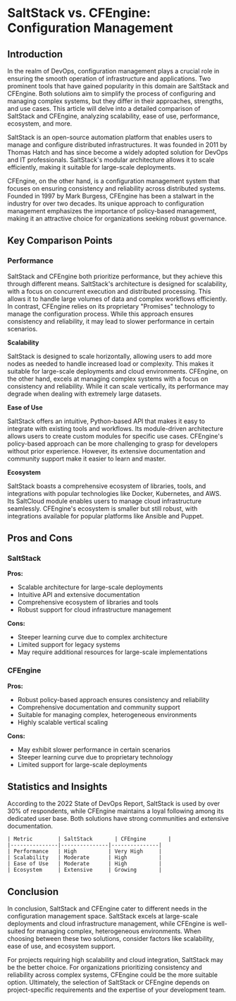 # SaltStack vs. CFEngine: Configuration Management
## Introduction

In the realm of DevOps, configuration management plays a crucial role in ensuring the smooth operation of infrastructure and applications. Two prominent tools that have gained popularity in this domain are SaltStack and CFEngine. Both solutions aim to simplify the process of configuring and managing complex systems, but they differ in their approaches, strengths, and use cases. This article will delve into a detailed comparison of SaltStack and CFEngine, analyzing scalability, ease of use, performance, ecosystem, and more.

SaltStack is an open-source automation platform that enables users to manage and configure distributed infrastructures. It was founded in 2011 by Thomas Hatch and has since become a widely adopted solution for DevOps and IT professionals. SaltStack's modular architecture allows it to scale efficiently, making it suitable for large-scale deployments.

CFEngine, on the other hand, is a configuration management system that focuses on ensuring consistency and reliability across distributed systems. Founded in 1997 by Mark Burgess, CFEngine has been a stalwart in the industry for over two decades. Its unique approach to configuration management emphasizes the importance of policy-based management, making it an attractive choice for organizations seeking robust governance.

## Key Comparison Points

### Performance

SaltStack and CFEngine both prioritize performance, but they achieve this through different means. SaltStack's architecture is designed for scalability, with a focus on concurrent execution and distributed processing. This allows it to handle large volumes of data and complex workflows efficiently. In contrast, CFEngine relies on its proprietary "Promises" technology to manage the configuration process. While this approach ensures consistency and reliability, it may lead to slower performance in certain scenarios.

**Scalability**

SaltStack is designed to scale horizontally, allowing users to add more nodes as needed to handle increased load or complexity. This makes it suitable for large-scale deployments and cloud environments. CFEngine, on the other hand, excels at managing complex systems with a focus on consistency and reliability. While it can scale vertically, its performance may degrade when dealing with extremely large datasets.

**Ease of Use**

SaltStack offers an intuitive, Python-based API that makes it easy to integrate with existing tools and workflows. Its module-driven architecture allows users to create custom modules for specific use cases. CFEngine's policy-based approach can be more challenging to grasp for developers without prior experience. However, its extensive documentation and community support make it easier to learn and master.

**Ecosystem**

SaltStack boasts a comprehensive ecosystem of libraries, tools, and integrations with popular technologies like Docker, Kubernetes, and AWS. Its SaltCloud module enables users to manage cloud infrastructure seamlessly. CFEngine's ecosystem is smaller but still robust, with integrations available for popular platforms like Ansible and Puppet.

## Pros and Cons

### SaltStack

**Pros:**

* Scalable architecture for large-scale deployments
* Intuitive API and extensive documentation
* Comprehensive ecosystem of libraries and tools
* Robust support for cloud infrastructure management

**Cons:**

* Steeper learning curve due to complex architecture
* Limited support for legacy systems
* May require additional resources for large-scale implementations

### CFEngine

**Pros:**

* Robust policy-based approach ensures consistency and reliability
* Comprehensive documentation and community support
* Suitable for managing complex, heterogeneous environments
* Highly scalable vertical scaling

**Cons:**

* May exhibit slower performance in certain scenarios
* Steeper learning curve due to proprietary technology
* Limited support for large-scale deployments

## Statistics and Insights

According to the 2022 State of DevOps Report, SaltStack is used by over 30% of respondents, while CFEngine maintains a loyal following among its dedicated user base. Both solutions have strong communities and extensive documentation.

```
| Metric        | SaltStack       | CFEngine       |
|---------------|---------------|---------------|
| Performance   | High          | Very High     |
| Scalability   | Moderate      | High          |
| Ease of Use   | Moderate      | High          |
| Ecosystem     | Extensive     | Growing       |
```

## Conclusion

In conclusion, SaltStack and CFEngine cater to different needs in the configuration management space. SaltStack excels at large-scale deployments and cloud infrastructure management, while CFEngine is well-suited for managing complex, heterogeneous environments. When choosing between these two solutions, consider factors like scalability, ease of use, and ecosystem support.

For projects requiring high scalability and cloud integration, SaltStack may be the better choice. For organizations prioritizing consistency and reliability across complex systems, CFEngine could be the more suitable option. Ultimately, the selection of SaltStack or CFEngine depends on project-specific requirements and the expertise of your development team.